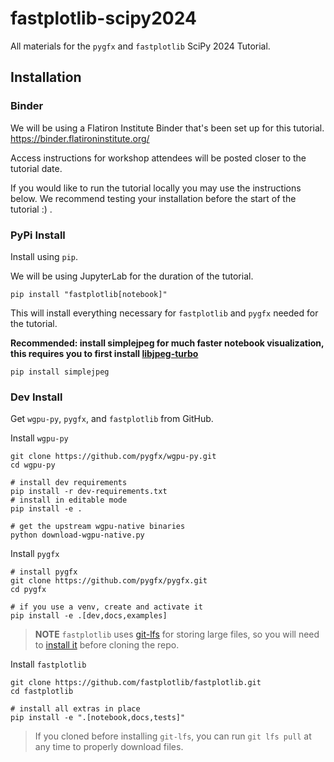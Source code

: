 # fastplotlib-scipy2024

All materials for the `pygfx` and `fastplotlib` SciPy 2024 Tutorial.

## Installation

### Binder

We will be using a Flatiron Institute Binder that's been set up for this tutorial. https://binder.flatironinstitute.org/

Access instructions for workshop attendees will be posted closer to the tutorial date.

If you would like to run the tutorial locally you may use the instructions below. We recommend testing your installation before the start of the tutorial :) .

### PyPi Install

Install using `pip`.

We will be using JupyterLab for the duration of the tutorial.

```commandline
pip install "fastplotlib[notebook]"
```

This will install everything necessary for `fastplotlib` and `pygfx` needed for the tutorial.

**Recommended: install simplejpeg for much faster notebook visualization, this requires you to first install [libjpeg-turbo](https://libjpeg-turbo.org/)**

```commandline
pip install simplejpeg
```
### Dev Install

Get `wgpu-py`, `pygfx`, and `fastplotlib` from GitHub. 

Install `wgpu-py`
```commandline
git clone https://github.com/pygfx/wgpu-py.git
cd wgpu-py

# install dev requirements
pip install -r dev-requirements.txt
# install in editable mode
pip install -e .

# get the upstream wgpu-native binaries
python download-wgpu-native.py
```

Install `pygfx`
```
# install pygfx 
git clone https://github.com/pygfx/pygfx.git
cd pygfx

# if you use a venv, create and activate it
pip install -e .[dev,docs,examples]
```
> **NOTE**
> `fastplotlib` uses [git-lfs](https://git-lfs.com/) for storing large files, so you will need to [install it](https://github.com/git-lfs/git-lfs#installing) before cloning the repo.

Install `fastplotlib`
```
git clone https://github.com/fastplotlib/fastplotlib.git
cd fastplotlib

# install all extras in place
pip install -e ".[notebook,docs,tests]"
```
> If you cloned before installing `git-lfs`, you can run `git lfs pull` at any time to properly download files.
